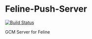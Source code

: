 # Feline-Push-Server
[![Build Status](https://travis-ci.org/arjunkomath/Feline-Push-Server.svg?branch=master)](https://travis-ci.org/arjunkomath/Feline-Push-Server) 

GCM Server for Feline
